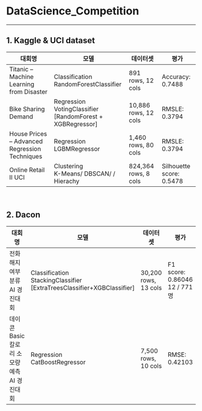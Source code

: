 # DataScience_Competition
--------------------------------
## 1. Kaggle & UCI dataset
|대회명|모델|데이터셋|평가|
|-|-|-|-|
|Titanic – Machine Learning from Disaster|Classification <br> RandomForestClassifier|891 rows, 12 cols|Accuracy: 0.7488|
|Bike Sharing Demand|Regression <br> VotingClassifier <br> [RandomForest + XGBRegressor]|10,886 rows, 12 cols|RMSLE: 0.3794|
|House Prices – Advanced Regression Techniques|Regression <br> LGBMRegressor|1,460 rows, 80 cols|RMSLE: 0.3794|RMSE: 0.0644 <br> 69/4369Team (Top 2%)|
|Online Retail II UCI|Clustering <br> K-Means/ DBSCAN/ / Hierachy|824,364 rows, 8 cols|Silhouette score: 0.5478|

<br>

## 2. Dacon
|대회명|모델|데이터셋|평가|
|-|-|-|-|
|전화 해지 여부 분류 AI 경진대회|Classification <br> StackingClassifier <br> [ExtraTreesClassifier+XGBClassifier]|30,200 rows, 13 cols|F1 score: 0.86046<br> 12 / 771 명|
|데이콘 Basic 칼로리 소모량 예측 AI 경진대회|Regression <br> CatBoostRegressor|7,500 rows, 10 cols|RMSE: 0.42103 |

